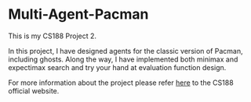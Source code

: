 
Multi-Agent-Pacman
==================

This is my CS188 Project 2.

In this project, I have designed agents for the classic version of Pacman, including ghosts. Along the way,
I have implemented both minimax and expectimax search and try your hand at evaluation function design. 

For more information about the project please refer <a href="https://inst.eecs.berkeley.edu/~cs188/sp12/projects/multiagent/multiagentProject.html">here</a> to the CS188 official website.
